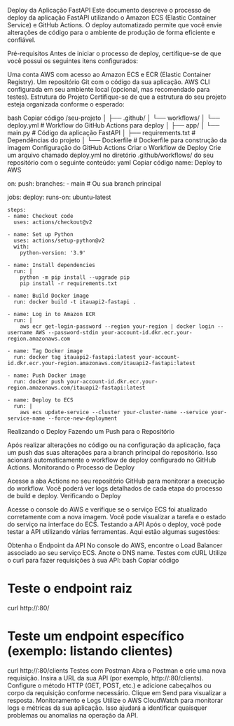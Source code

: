 Deploy da Aplicação FastAPI
Este documento descreve o processo de deploy da aplicação FastAPI utilizando o Amazon ECS (Elastic Container Service) e GitHub Actions. O deploy automatizado permite que você envie alterações de código para o ambiente de produção de forma eficiente e confiável.

Pré-requisitos
Antes de iniciar o processo de deploy, certifique-se de que você possui os seguintes itens configurados:

Uma conta AWS com acesso ao Amazon ECS e ECR (Elastic Container Registry).
Um repositório Git com o código da sua aplicação.
AWS CLI configurada em seu ambiente local (opcional, mas recomendado para testes).
Estrutura do Projeto
Certifique-se de que a estrutura do seu projeto esteja organizada conforme o esperado:

bash
Copiar código
/seu-projeto
│
├── .github/
│   └── workflows/
│       └── deploy.yml  # Workflow do GitHub Actions para deploy
│
├── app/
│   └── main.py          # Código da aplicação FastAPI
│
├── requirements.txt      # Dependências do projeto
│
└── Dockerfile            # Dockerfile para construção da imagem
Configuração do GitHub Actions
Criar o Workflow de Deploy
Crie um arquivo chamado deploy.yml no diretório .github/workflows/ do seu repositório com o seguinte conteúdo:
yaml
Copiar código
name: Deploy to AWS

on:
  push:
    branches:
      - main  # Ou sua branch principal

jobs:
  deploy:
    runs-on: ubuntu-latest

    steps:
    - name: Checkout code
      uses: actions/checkout@v2

    - name: Set up Python
      uses: actions/setup-python@v2
      with:
        python-version: '3.9'

    - name: Install dependencies
      run: |
        python -m pip install --upgrade pip
        pip install -r requirements.txt

    - name: Build Docker image
      run: docker build -t itauapi2-fastapi .

    - name: Log in to Amazon ECR
      run: |
        aws ecr get-login-password --region your-region | docker login --username AWS --password-stdin your-account-id.dkr.ecr.your-region.amazonaws.com

    - name: Tag Docker image
      run: docker tag itauapi2-fastapi:latest your-account-id.dkr.ecr.your-region.amazonaws.com/itauapi2-fastapi:latest

    - name: Push Docker image
      run: docker push your-account-id.dkr.ecr.your-region.amazonaws.com/itauapi2-fastapi:latest

    - name: Deploy to ECS
      run: |
        aws ecs update-service --cluster your-cluster-name --service your-service-name --force-new-deployment
Realizando o Deploy
Fazendo um Push para o Repositório

Após realizar alterações no código ou na configuração da aplicação, faça um push das suas alterações para a branch principal do repositório. Isso acionará automaticamente o workflow de deploy configurado no GitHub Actions.
Monitorando o Processo de Deploy

Acesse a aba Actions no seu repositório GitHub para monitorar a execução do workflow. Você poderá ver logs detalhados de cada etapa do processo de build e deploy.
Verificando o Deploy

Acesse o console do AWS e verifique se o serviço ECS foi atualizado corretamente com a nova imagem. Você pode visualizar a tarefa e o estado do serviço na interface do ECS.
Testando a API
Após o deploy, você pode testar a API utilizando várias ferramentas. Aqui estão algumas sugestões:

Obtenha o Endpoint da API
No console do AWS, encontre o Load Balancer associado ao seu serviço ECS. Anote o DNS name.
Testes com cURL
Utilize o curl para fazer requisições à sua API:
bash
Copiar código
# Teste o endpoint raiz
curl http://<your-load-balancer-dns>:80/

# Teste um endpoint específico (exemplo: listando clientes)
curl http://<your-load-balancer-dns>:80/clients
Testes com Postman
Abra o Postman e crie uma nova requisição.
Insira a URL da sua API (por exemplo, http://<your-load-balancer-dns>:80/clients).
Configure o método HTTP (GET, POST, etc.) e adicione cabeçalhos ou corpo da requisição conforme necessário.
Clique em Send para visualizar a resposta.
Monitoramento e Logs
Utilize o AWS CloudWatch para monitorar logs e métricas da sua aplicação. Isso ajudará a identificar quaisquer problemas ou anomalias na operação da API.
